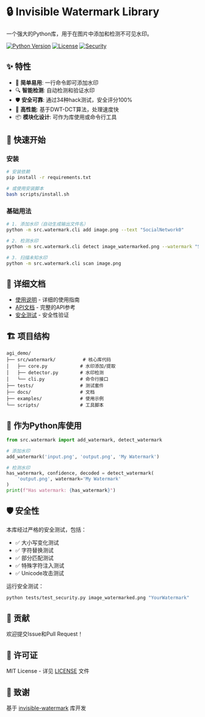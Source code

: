 # 🔒 Invisible Watermark Library

一个强大的Python库，用于在图片中添加和检测不可见水印。

[![Python Version](https://img.shields.io/badge/python-3.7+-blue.svg)](https://python.org)
[![License](https://img.shields.io/badge/license-MIT-green.svg)](LICENSE)
[![Security](https://img.shields.io/badge/security-tested-brightgreen.svg)](tests/test_security.py)

## ✨ 特性

- 🎯 **简单易用**: 一行命令即可添加水印
- 🔍 **智能检测**: 自动检测和验证水印
- 🛡️ **安全可靠**: 通过34种hack测试，安全评分100%
- 🚀 **高性能**: 基于DWT-DCT算法，处理速度快
- 📦 **模块化设计**: 可作为库使用或命令行工具

## 🚀 快速开始

### 安装

```bash
# 安装依赖
pip install -r requirements.txt

# 或使用安装脚本
bash scripts/install.sh
```

### 基础用法

```bash
# 1. 添加水印（自动生成输出文件名）
python -m src.watermark.cli add image.png --text "SocialNetwork0"

# 2. 检测水印
python -m src.watermark.cli detect image_watermarked.png --watermark "SocialNetwork0"

# 3. 扫描未知水印
python -m src.watermark.cli scan image.png
```

## 📖 详细文档

- [使用说明](docs/usage.md) - 详细的使用指南
- [API文档](docs/detailed_readme.md) - 完整的API参考
- [安全测试](tests/test_security.py) - 安全性验证

## 🏗️ 项目结构

```
agi_demo/
├── src/watermark/          # 核心库代码
│   ├── core.py            # 水印添加/提取
│   ├── detector.py        # 水印检测
│   └── cli.py             # 命令行接口
├── tests/                 # 测试套件
├── docs/                  # 文档
├── examples/              # 使用示例
└── scripts/               # 工具脚本
```

## 🔧 作为Python库使用

```python
from src.watermark import add_watermark, detect_watermark

# 添加水印
add_watermark('input.png', 'output.png', 'My Watermark')

# 检测水印
has_watermark, confidence, decoded = detect_watermark(
    'output.png', watermark='My Watermark'
)
print(f"Has watermark: {has_watermark}")
```

## 🛡️ 安全性

本库经过严格的安全测试，包括：
- ✅ 大小写变化测试
- ✅ 字符替换测试  
- ✅ 部分匹配测试
- ✅ 特殊字符注入测试
- ✅ Unicode攻击测试

运行安全测试：
```bash
python tests/test_security.py image_watermarked.png "YourWatermark"
```

## 🤝 贡献

欢迎提交Issue和Pull Request！

## 📄 许可证

MIT License - 详见 [LICENSE](LICENSE) 文件

## 🙏 致谢

基于 [invisible-watermark](https://github.com/ShieldMnt/invisible-watermark) 库开发